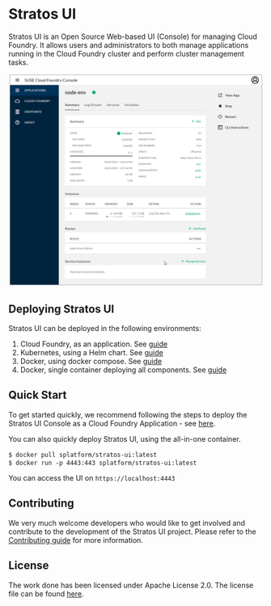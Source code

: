 # Stratos UI

Stratos UI is an Open Source Web-based UI (Console) for managing Cloud Foundry. It allows users and administrators to both manage applications running in the Cloud Foundry cluster and perform cluster management tasks.

![Stratos UI Application view](docs/images/stratos-ui.png)

## Deploying Stratos UI

Stratos UI can be deployed in the following environments:

1. Cloud Foundry, as an application. See [guide](deploy/cloud-foundry)
2. Kubernetes, using a Helm chart. See [guide](deploy/kubernetes)
3. Docker, using docker compose. See [guide](deploy/docker-compose)
4. Docker, single container deploying all components. See [guide](deploy/all-in-one)

## Quick Start

To get started quickly, we recommend following the steps to deploy the Stratos UI Console as a Cloud Foundry Application - see [here](deploy/cloud-foundry).

You can also quickly deploy Stratos UI, using the all-in-one container.
```
$ docker pull splatform/stratos-ui:latest 
$ docker run -p 4443:443 splatform/stratos-ui:latest 
```

You can access the UI on `https://localhost:4443`
## Contributing

We very much welcome developers who would like to get involved and contribute to the development of the Stratos UI project. Please refer to the [Contributing guide](CONTRIBUTING.md) for more information.

## License

The work done has been licensed under Apache License 2.0. The license file can be found [here](LICENSE.md).

